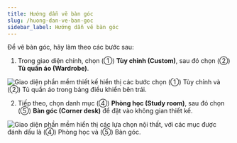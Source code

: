 ```yaml
---
title: Hướng dẫn vẽ bàn góc
slug: /huong-dan-ve-ban-goc
sidebar_label: Hướng dẫn vẽ bàn góc
---
```


Để vẽ bàn góc, hãy làm theo các bước sau:

1. Trong giao diện chính, chọn (①) **Tùy chỉnh (Custom)**, sau đó chọn (②) **Tủ quần áo (Wardrobe)**.

![Giao diện phần mềm thiết kế hiển thị các bước chọn (①) Tùy chỉnh và (②) Tủ quần áo trong bảng điều khiển bên trái.](https://storage.googleapis.com/jegavn_kb/image_jegavn/320.1.jpg)

2. Tiếp theo, chọn danh mục (④) **Phòng học (Study room)**, sau đó chọn (⑤) **Bàn góc (Corner desk)** để đặt vào không gian thiết kế.

![Giao diện phần mềm hiển thị các lựa chọn nội thất, với các mục được đánh dấu là (④) Phòng học và (⑤) Bàn góc.](https://storage.googleapis.com/jegavn_kb/image_jegavn/320.2.jpg)